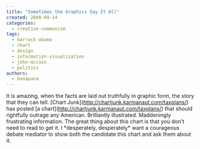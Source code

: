 ```yaml
---
title: "Sometimes the Graphics Say It All"
created: 2008-09-14
categories: 
  - creative-communism
tags: 
  - barrack-obama
  - chart
  - design
  - information-visualization
  - john-mccain
  - politics
authors: 
  - banapana
---
```


It is amazing, when the facts are laid out truthfully in graphic form, the story that they can tell. \[Chart Junk\](http://chartjunk.karmanaut.com/taxplans/) has posted \[a chart\](http://chartjunk.karmanaut.com/taxplans/) that should rightfully outrage any American. Brilliantly illustrated. Maddeningly frustrating information. The great thing about this chart is that you don't need to read to get it. I \*desperately, desperately\* want a courageous debate mediator to show both the candidate this chart and ask them about it.
